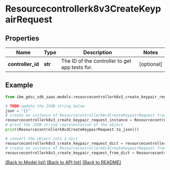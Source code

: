 # Resourcecontrollerk8v3CreateKeypairRequest


## Properties

Name | Type | Description | Notes
------------ | ------------- | ------------- | -------------
**controller_id** | **str** | The ID of the controller to get app tests for. | [optional] 

## Example

```python
from ibm_gdsc_sdk_saas.models.resourcecontrollerk8v3_create_keypair_request import Resourcecontrollerk8v3CreateKeypairRequest

# TODO update the JSON string below
json = "{}"
# create an instance of Resourcecontrollerk8v3CreateKeypairRequest from a JSON string
resourcecontrollerk8v3_create_keypair_request_instance = Resourcecontrollerk8v3CreateKeypairRequest.from_json(json)
# print the JSON string representation of the object
print(Resourcecontrollerk8v3CreateKeypairRequest.to_json())

# convert the object into a dict
resourcecontrollerk8v3_create_keypair_request_dict = resourcecontrollerk8v3_create_keypair_request_instance.to_dict()
# create an instance of Resourcecontrollerk8v3CreateKeypairRequest from a dict
resourcecontrollerk8v3_create_keypair_request_from_dict = Resourcecontrollerk8v3CreateKeypairRequest.from_dict(resourcecontrollerk8v3_create_keypair_request_dict)
```
[[Back to Model list]](../README.md#documentation-for-models) [[Back to API list]](../README.md#documentation-for-api-endpoints) [[Back to README]](../README.md)


